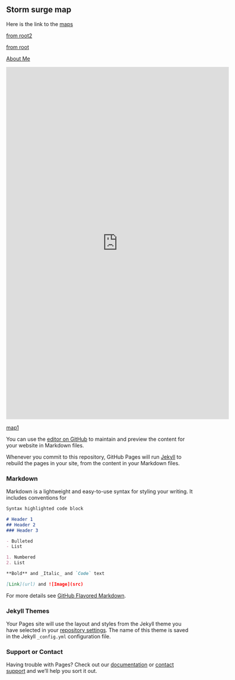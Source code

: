 ## Storm surge map 

Here is the link to the [maps](https://junwhanlee89.github.io/csv-to-html-table/)

[from root2](/maps/map_1.html)

[from root](maps/map_1.html)

<a href="https://junwhanlee89.github.io/VASG/maps/map_1.html" title="About Me">About Me</a>


<iframe style="border-style: none;" src="http://junwhanlee89.github.io/csv-to-html-table/" height="950" width="600"></iframe>


[map1](https://github.com/junwhanlee89/VASG/maps/map_1.html)

You can use the [editor on GitHub](https://github.com/junwhanlee89/VASG/edit/gh-pages/index.md) to maintain and preview the content for your website in Markdown files.

Whenever you commit to this repository, GitHub Pages will run [Jekyll](https://jekyllrb.com/) to rebuild the pages in your site, from the content in your Markdown files.

### Markdown

Markdown is a lightweight and easy-to-use syntax for styling your writing. It includes conventions for

```markdown
Syntax highlighted code block

# Header 1
## Header 2
### Header 3

- Bulleted
- List

1. Numbered
2. List

**Bold** and _Italic_ and `Code` text

[Link](url) and ![Image](src)
```

For more details see [GitHub Flavored Markdown](https://guides.github.com/features/mastering-markdown/).

### Jekyll Themes

Your Pages site will use the layout and styles from the Jekyll theme you have selected in your [repository settings](https://github.com/junwhanlee89/VASG/settings/pages). The name of this theme is saved in the Jekyll `_config.yml` configuration file.

### Support or Contact

Having trouble with Pages? Check out our [documentation](https://docs.github.com/categories/github-pages-basics/) or [contact support](https://support.github.com/contact) and we’ll help you sort it out.
